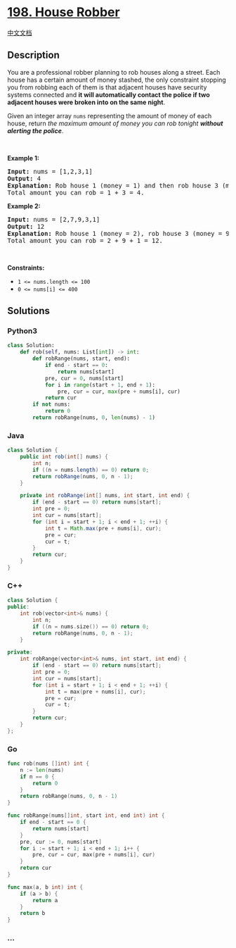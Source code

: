 # [198. House Robber](https://leetcode.com/problems/house-robber)

[中文文档](/solution/0100-0199/0198.House%20Robber/README.md)

## Description

<p>You are a professional robber planning to rob houses along a street. Each house has a certain amount of money stashed, the only constraint stopping you from robbing each of them is that adjacent houses have security systems connected and <b>it will automatically contact the police if two adjacent houses were broken into on the same night</b>.</p>

<p>Given an integer array <code>nums</code> representing the amount of money of each house, return <em>the maximum amount of money you can rob tonight <b>without alerting the police</b></em>.</p>

<p>&nbsp;</p>
<p><strong>Example 1:</strong></p>

<pre>
<strong>Input:</strong> nums = [1,2,3,1]
<strong>Output:</strong> 4
<strong>Explanation:</strong> Rob house 1 (money = 1) and then rob house 3 (money = 3).
Total amount you can rob = 1 + 3 = 4.
</pre>

<p><strong>Example 2:</strong></p>

<pre>
<strong>Input:</strong> nums = [2,7,9,3,1]
<strong>Output:</strong> 12
<strong>Explanation:</strong> Rob house 1 (money = 2), rob house 3 (money = 9) and rob house 5 (money = 1).
Total amount you can rob = 2 + 9 + 1 = 12.
</pre>

<p>&nbsp;</p>
<p><strong>Constraints:</strong></p>

<ul>
	<li><code>1 &lt;= nums.length &lt;= 100</code></li>
	<li><code>0 &lt;= nums[i] &lt;= 400</code></li>
</ul>


## Solutions

<!-- tabs:start -->

### **Python3**

```python
class Solution:
    def rob(self, nums: List[int]) -> int:
        def robRange(nums, start, end):
            if end - start == 0:
                return nums[start]
            pre, cur = 0, nums[start]
            for i in range(start + 1, end + 1):
                pre, cur = cur, max(pre + nums[i], cur)
            return cur
        if not nums:
            return 0
        return robRange(nums, 0, len(nums) - 1)
```

### **Java**

```java
class Solution {
    public int rob(int[] nums) {
        int n;
        if ((n = nums.length) == 0) return 0;
        return robRange(nums, 0, n - 1);
    }

    private int robRange(int[] nums, int start, int end) {
        if (end - start == 0) return nums[start];
        int pre = 0;
        int cur = nums[start];
        for (int i = start + 1; i < end + 1; ++i) {
            int t = Math.max(pre + nums[i], cur);
            pre = cur;
            cur = t;
        }
        return cur;
    }
}
```

### **C++**

```cpp
class Solution {
public:
    int rob(vector<int>& nums) {
        int n;
        if ((n = nums.size()) == 0) return 0;
        return robRange(nums, 0, n - 1);
    }

private:
    int robRange(vector<int>& nums, int start, int end) {
        if (end - start == 0) return nums[start];
        int pre = 0;
        int cur = nums[start];
        for (int i = start + 1; i < end + 1; ++i) {
            int t = max(pre + nums[i], cur);
            pre = cur;
            cur = t;
        }
        return cur;
    }
};
```

### **Go**

```go
func rob(nums []int) int {
    n := len(nums)
    if n == 0 {
        return 0
    }
    return robRange(nums, 0, n - 1)
}

func robRange(nums[]int, start int, end int) int {
    if end - start == 0 {
        return nums[start]
    }
    pre, cur := 0, nums[start]
    for i := start + 1; i < end + 1; i++ {
        pre, cur = cur, max(pre + nums[i], cur)
    }
    return cur
}

func max(a, b int) int {
    if (a > b) {
        return a
    }
    return b
}
```

### **...**

```

```

<!-- tabs:end -->
